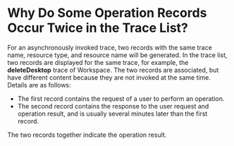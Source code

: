 # Why Do Some Operation Records Occur Twice in the Trace List?<a name="cts_faq_012"></a>

For an asynchronously invoked trace, two records with the same trace name, resource type, and resource name will be generated. In the trace list, two records are displayed for the same trace, for example, the  **deleteDesktop**  trace of Workspace. The two records are associated, but have different content because they are not invoked at the same time. Details are as follows:

-   The first record contains the request of a user to perform an operation.
-   The second record contains the response to the user request and operation result, and is usually several minutes later than the first record.

The two records together indicate the operation result.

